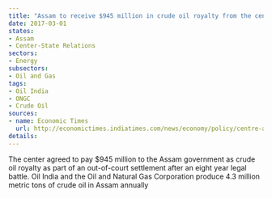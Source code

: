 ```yaml
---
title: "Assam to receive $945 million in crude oil royalty from the center"
date: 2017-03-01
states:
- Assam
- Center-State Relations
sectors:
- Energy
subsectors:
- Oil and Gas
tags:
- Oil India
- ONGC
- Crude Oil
sources:
- name: Economic Times
  url: http://economictimes.indiatimes.com/news/economy/policy/centre-agrees-to-pay-rs-6320-cr-as-oil-royalty-to-assam/articleshow/57272598.cms
details:
---
```


The center agreed to pay $945 million to the Assam government as crude oil royalty as part of an out-of-court settlement after an eight year legal battle. Oil India and the Oil and Natural Gas Corporation produce 4.3 million metric tons of crude oil in Assam annually
